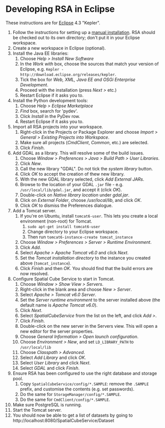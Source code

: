 # Developing RSA in Eclipse

These instructions are for [Eclipse][ecl] 4.3 "Kepler".

1. Follow the instructions for setting up a [manual installation][mi]. RSA
   should be checked out to its own directory; don't put it in your Eclipse
   workspace.
1. Create a new workspace in Eclipse (optional).
1. Install the Java EE libraries:
    1. Choose *Help > Install New Software*
    1. In the *Work with* box, choose the sources that match your version of
       Eclipse, e.g. `Kepler - http://download.eclipse.org/releases/kepler`.
    1. Tick the box for *Web, XML, Java EE and OSGi Enterprise Development*.
    1. Proceed with the installation (press *Next >* etc.)
    1. Restart Eclipse if it asks you to.
1. Install the Python development tools:
    1. Choose *Help > Eclipse Marketplace*
    1. *Find* box, search for 'pydev'.
    1. Click *Install* in the PyDev row.
    1. Restart Eclipse if it asks you to.
1. Import all RSA projects into your workspace.
    1. Right-click in the Projects or Package Explorer and choose *Import >
       General > Existing Projects into Workspace*.
    1. Make sure all projects (*CmdClient*, *Common*, etc.) are selected.
    1. Click *Finish*.
1. Add GDAL as a library. This will resolve some of the build issues.
    1. Choose *Window > Preferences > Java > Build Path > User Libraries*.
    1. Click *New*.
    1. Call the new library "GDAL". Do not tick the *system library* button.
    1. Click *OK* to accept the creation of thew new library.
    1. With the new GDAL library selected, click *Add External JARs*.
    1. Browse to the location of your GDAL `.jar` file - e.g.
       `/usr/local/lib/gdal.jar`, and accept it (click *OK*).
    1. Double-click on *Native library location* under *gdal.jar*.
    1. Click on *External Folder*, choose */usr/local/lib*, and click *OK*.
    1. Click *OK* to dismiss the Preferences dialogue.
1. Add a Tomcat server.
    1. If you're on Ubuntu, install `tomcat6-user`. This lets you create a local
       environment (non-root) for Tomcat.
        1. `sudo apt-get install tomcat6-user`
        1. Change directory to your Eclipse workspace.
        1. Then run `tomcat6-instance-create tomcat_instance`
    1. Choose *Window > Preferences > Server > Runtime Environment*.
    1. Click *Add*.
    1. Select *Apache > Apache Tomcat v6.0* and click *Next*.
    1. Set the *Tomcat installation directory* to the instance you created
       above (`tomcat_instance`).
    1. Click *Finish* and then *OK*. You should find that the build errors are
       now resolved.
1. Configure Spatial Cube Service to start in Tomcat.
    1. Choose *Window > Show View > Servers*.
    1. Right-click in the blank area and choose *New > Server*.
    1. Select *Apache > Tomcat v6.0 Server*.
    1. Set the *Server runtime environment* to the server installed above (the
       default name is *Apache Tomcat v6.0*).
    1. Click *Next*.
    1. Select *SpatialCubeService* from the list on the left, and click *Add >*.
    1. Click *Finish*.
    1. Double-click on the new server in the Servers view. This will open a new
       editor for the server properties.
    1. Choose *General Information > Open launch configuration*.
    1. Choose *Environment > New*, and set `LD_LIBRARY_PATH` to `/usr/local/lib`
    1. Choose *Classpath > Advanced*.
    1. Select *Add Library* and click *OK*.
    1. Select *User Library* and click *Next*.
    1. Select *GDAL* and click *Finish*.
1. Ensure RSA has been configured to use the right database and storage pool.
    1. Copy `SpatialCubeService/config/*.SAMPLE`: remove the `.SAMPLE` prefix,
       and customise the contents (e.g. set passwords).
    1. Do the same for `StorageManager/config/*.SAMPLE`.
    1. Do the same for `CmdClient/config/*.SAMPLE`.
1. Make sure PostgreSQL is running.
1. Start the Tomcat server.
1. You should now be able to get a list of datasets by going to
   http://localhost:8080/SpatialCubeService/Dataset

[ecl]: http://eclipse.org/
[mi]: manual_install.md
